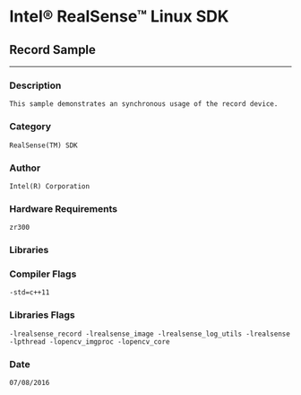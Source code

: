# Intel&reg; RealSense&trade; Linux SDK
## Record Sample
---
### Description
    This sample demonstrates an synchronous usage of the record device.

### Category
    RealSense(TM) SDK

### Author
    Intel(R) Corporation
    
### Hardware Requirements
    zr300

### Libraries
    

### Compiler Flags
    -std=c++11

### Libraries Flags
    -lrealsense_record -lrealsense_image -lrealsense_log_utils -lrealsense -lpthread -lopencv_imgproc -lopencv_core

### Date
    07/08/2016
    

